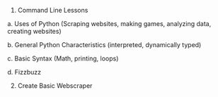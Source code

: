 1. Command Line Lessons

  a. Uses of Python (Scraping websites, making games, analyzing data, creating websites)
  
  b. General Python Characteristics (interpreted, dynamically typed)
  
  c. Basic Syntax (Math, printing, loops)
  
  d. Fizzbuzz
  
2. Create Basic Webscraper
